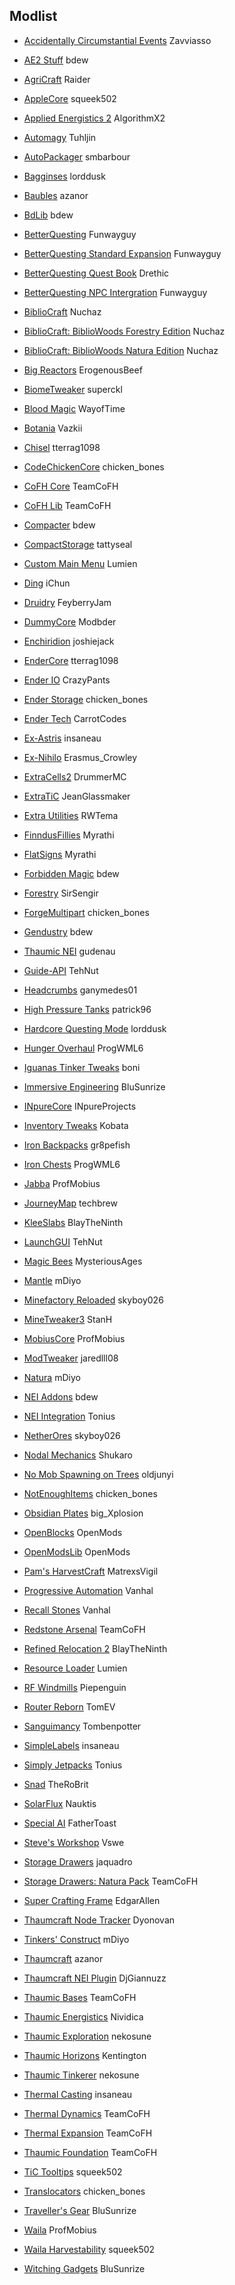## Modlist

- [Accidentally Circumstantial Events](https://minecraft.curseforge.com/projects/accidentally-circumstantial-events-ace) Zavviasso

- [AE2 Stuff](https://minecraft.curseforge.com/projects/ae2-stuff) bdew

- [AgriCraft](https://minecraft.curseforge.com/projects/agricraft) Raider

- [AppleCore](https://minecraft.curseforge.com/projects/applecore) squeek502

- [Applied Energistics 2](https://minecraft.curseforge.com/projects/applied-energistics-2) AlgorithmX2

- [Automagy](https://minecraft.curseforge.com/projects/automagy) Tuhljin

- [AutoPackager](https://minecraft.curseforge.com/projects/autopackager) smbarbour

- [Bagginses](https://minecraft.curseforge.com/projects/bagginses) lorddusk

- [Baubles](https://minecraft.curseforge.com/projects/baubles) azanor

- [BdLib](https://minecraft.curseforge.com/projects/bdlib) bdew

- [BetterQuesting](https://mods.curse.com/mc-mods/minecraft/238856-better-questing) Funwayguy

- [BetterQuesting Standard Expansion](https://mods.curse.com/mc-mods/minecraft/238857-better-questing-standard-expansion) Funwayguy

- [BetterQuesting Quest Book](https://mods.curse.com/mc-mods/minecraft/242106-better-questing-quest-book) Drethic

- [BetterQuesting NPC Intergration](https://mods.curse.com/mc-mods/minecraft/241475-better-questing-npc-integration) Funwayguy

- [BiblioCraft](https://minecraft.curseforge.com/projects/bibliocraft) Nuchaz

- [BiblioCraft: BiblioWoods Forestry Edition](https://minecraft.curseforge.com/projects/bibliocraft-bibliowoods-forestry-edition) Nuchaz

- [BiblioCraft: BiblioWoods Natura Edition](https://minecraft.curseforge.com/projects/bibliocraft-bibliowoods-natura-edition) Nuchaz

- [Big Reactors](https://minecraft.curseforge.com/projects/big-reactors) ErogenousBeef

- [BiomeTweaker](https://minecraft.curseforge.com/projects/biometweaker) superckl

- [Blood Magic](https://minecraft.curseforge.com/projects/blood-magic) WayofTime

- [Botania](https://minecraft.curseforge.com/projects/botania) Vazkii

- [Chisel](https://minecraft.curseforge.com/projects/chisel) tterrag1098

- [CodeChickenCore](https://minecraft.curseforge.com/projects/codechickencore) chicken_bones

- [CoFH Core](https://minecraft.curseforge.com/projects/cofhcore) TeamCoFH

- [CoFH Lib](https://minecraft.curseforge.com/projects/cofh-lib) TeamCoFH

- [Compacter](https://minecraft.curseforge.com/projects/compacter) bdew

- [CompactStorage](https://minecraft.curseforge.com/projects/compactstorage) tattyseal

- [Custom Main Menu](https://minecraft.curseforge.com/projects/custom-main-menu) Lumien

- [Ding](https://minecraft.curseforge.com/projects/ding) iChun

- [Druidry](https://minecraft.curseforge.com/projects/druidry) FeyberryJam

- [DummyCore](https://minecraft.curseforge.com/projects/dummycore) Modbder

- [Enchiridion](https://minecraft.curseforge.com/projects/enchiridion) joshiejack

- [EnderCore](https://minecraft.curseforge.com/projects/endercore) tterrag1098

- [Ender IO](https://minecraft.curseforge.com/projects/ender-io) CrazyPants

- [Ender Storage](https://minecraft.curseforge.com/projects/ender-storage) chicken_bones

- [Ender Tech](https://minecraft.curseforge.com/projects/endertech) CarrotCodes

- [Ex-Astris](https://minecraft.curseforge.com/projects/ex-astris) insaneau

- [Ex-Nihilo](https://minecraft.curseforge.com/projects/ex-nihilo) Erasmus_Crowley

- [ExtraCells2](https://minecraft.curseforge.com/projects/extracells2) DrummerMC

- [ExtraTiC](https://minecraft.curseforge.com/projects/extratic) JeanGlassmaker

- [Extra Utilities](https://minecraft.curseforge.com/projects/extra-utilities) RWTema

- [FinndusFillies](https://minecraft.curseforge.com/projects/finndusfillies) Myrathi

- [FlatSigns](https://minecraft.curseforge.com/projects/flatsigns) Myrathi

- [Forbidden Magic](https://minecraft.curseforge.com/projects/forbidden-magic) bdew

- [Forestry](https://minecraft.curseforge.com/projects/forestry) SirSengir

- [ForgeMultipart](https://minecraft.curseforge.com/projects/forge-multi-part) chicken_bones

- [Gendustry](https://minecraft.curseforge.com/projects/gendustry) bdew

- [Thaumic NEI](https://minecraft.curseforge.com/projects/thaumic-nei) gudenau

- [Guide-API](https://minecraft.curseforge.com/projects/guide-api) TehNut

- [Headcrumbs](https://minecraft.curseforge.com/projects/headcrumbs) ganymedes01

- [High Pressure Tanks](https://minecraft.curseforge.com/projects/high-pressure-tanks) patrick96

- [Hardcore Questing Mode](https://minecraft.curseforge.com/projects/hardcore-questing-mode) lorddusk

- [Hunger Overhaul](https://minecraft.curseforge.com/projects/hunger-overhaul) ProgWML6

- [Iguanas Tinker Tweaks](https://minecraft.curseforge.com/projects/iguanas-tinker-tweaks) boni

- [Immersive Engineering](https://minecraft.curseforge.com/projects/immersive-engineering) BluSunrize

- [INpureCore](https://minecraft.curseforge.com/projects/inpurecore) INpureProjects

- [Inventory Tweaks](https://minecraft.curseforge.com/projects/inventory-tweaks) Kobata

- [Iron Backpacks](https://minecraft.curseforge.com/projects/iron-backpacks) gr8pefish

- [Iron Chests](https://minecraft.curseforge.com/projects/iron-chests) ProgWML6

- [Jabba](https://minecraft.curseforge.com/projects/jabba) ProfMobius

- [JourneyMap](https://minecraft.curseforge.com/projects/journeymap) techbrew

- [KleeSlabs](https://minecraft.curseforge.com/projects/kleeslabs) BlayTheNinth

- [LaunchGUI](https://minecraft.curseforge.com/projects/launchgui) TehNut

- [Magic Bees](https://minecraft.curseforge.com/projects/magic-bees) MysteriousAges

- [Mantle](https://minecraft.curseforge.com/projects/mantle) mDiyo

- [Minefactory Reloaded](https://minecraft.curseforge.com/projects/minefactory-reloaded) skyboy026

- [MineTweaker3](https://minecraft.curseforge.com/projects/minetweaker3) StanH

- [MobiusCore](https://minecraft.curseforge.com/projects/mobiuscore) ProfMobius

- [ModTweaker](https://minecraft.curseforge.com/projects/modtweaker) jaredlll08

- [Natura](https://minecraft.curseforge.com/projects/natura) mDiyo

- [NEI Addons](https://minecraft.curseforge.com/projects/nei-addons) bdew

- [NEI Integration](https://minecraft.curseforge.com/projects/nei-integration) Tonius

- [NetherOres](https://minecraft.curseforge.com/projects/netherores) skyboy026

- [Nodal Mechanics](https://minecraft.curseforge.com/projects/nodal-mechanics) Shukaro

- [No Mob Spawning on Trees](https://minecraft.curseforge.com/projects/no-mob-spawning-on-trees) oldjunyi

- [NotEnoughItems](https://minecraft.curseforge.com/projects/notenoughitems) chicken_bones

- [Obsidian Plates](https://minecraft.curseforge.com/projects/obsidian-plates) big_Xplosion

- [OpenBlocks](https://minecraft.curseforge.com/projects/openblocks) OpenMods

- [OpenModsLib](https://minecraft.curseforge.com/projects/openmodslib) OpenMods

- [Pam's HarvestCraft](https://minecraft.curseforge.com/projects/pams-harvestcraft) MatrexsVigil

- [Progressive Automation](https://minecraft.curseforge.com/projects/progressive-automation-early-miner) Vanhal

- [Recall Stones](https://minecraft.curseforge.com/projects/recall-stones) Vanhal

- [Redstone Arsenal](https://minecraft.curseforge.com/projects/redstone-arsenal) TeamCoFH

- [Refined Relocation 2](https://minecraft.curseforge.com/projects/refined-relocation-2) BlayTheNinth

- [Resource Loader](https://minecraft.curseforge.com/projects/resource-loader) Lumien

- [RF Windmills](https://minecraft.curseforge.com/projects/rf-windmills) Piepenguin

- [Router Reborn](https://minecraft.curseforge.com/projects/router-reborn) TomEV

- [Sanguimancy](https://minecraft.curseforge.com/projects/sanguimancy) Tombenpotter

- [SimpleLabels](https://minecraft.curseforge.com/projects/simplelabels) insaneau

- [Simply Jetpacks](https://minecraft.curseforge.com/projects/simply-jetpacks) Tonius

- [Snad](https://minecraft.curseforge.com/projects/snad) TheRoBrit

- [SolarFlux](https://minecraft.curseforge.com/projects/solar-flux) Nauktis

- [Special AI](https://minecraft.curseforge.com/projects/special-ai) FatherToast

- [Steve's Workshop](https://minecraft.curseforge.com/projects/steves-workshop) Vswe

- [Storage Drawers](https://minecraft.curseforge.com/projects/storage-drawers) jaquadro

- [Storage Drawers: Natura Pack](https://minecraft.curseforge.com/projects/storage-drawers-natura-pack) TeamCoFH

- [Super Crafting Frame](https://minecraft.curseforge.com/projects/super-crafting-frame) EdgarAllen

- [Thaumcraft Node Tracker](https://minecraft.curseforge.com/projects/thaumcraft-node-tracker) Dyonovan

- [Tinkers' Construct](https://minecraft.curseforge.com/projects/tinkers-construct) mDiyo

- [Thaumcraft](https://minecraft.curseforge.com/projects/thaumcraft) azanor

- [Thaumcraft NEI Plugin](https://minecraft.curseforge.com/projects/thaumcraft-nei-plugin) DjGiannuzz

- [Thaumic Bases](https://minecraft.curseforge.com/projects/thaumic-bases) TeamCoFH

- [Thaumic Energistics](https://minecraft.curseforge.com/projects/thaumic-energistics) Nividica

- [Thaumic Exploration](https://minecraft.curseforge.com/projects/thaumic-exploration) nekosune

- [Thaumic Horizons](https://minecraft.curseforge.com/projects/thaumic-horizons) Kentington

- [Thaumic Tinkerer](https://minecraft.curseforge.com/projects/thaumic-tinkerer) nekosune

- [Thermal Casting](https://minecraft.curseforge.com/projects/thermal-casting) insaneau

- [Thermal Dynamics](https://minecraft.curseforge.com/projects/thermal-dynamics) TeamCoFH

- [Thermal Expansion](https://minecraft.curseforge.com/projects/thermalexpansion) TeamCoFH

- [Thaumic Foundation](hhttps://minecraft.curseforge.com/projects/thermal-foundation) TeamCoFH

- [TiC Tooltips](https://minecraft.curseforge.com/projects/tic-tooltips) squeek502

- [Translocators](https://minecraft.curseforge.com/projects/translocators) chicken_bones

- [Traveller's Gear](https://minecraft.curseforge.com/projects/travellers-gear) BluSunrize

- [Waila](https://minecraft.curseforge.com/projects/waila) ProfMobius

- [Waila Harvestability](https://minecraft.curseforge.com/projects/waila-harvestability) squeek502

- [Witching Gadgets](https://minecraft.curseforge.com/projects/witching-gadgets) BluSunrize
